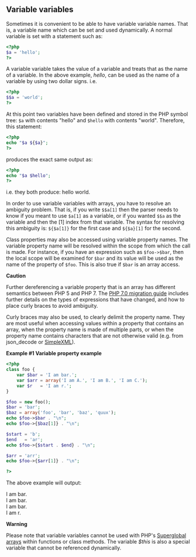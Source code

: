 Variable variables
------------------

Sometimes it is convenient to be able to have variable variable names.
That is, a variable name which can be set and used dynamically. A normal
variable is set with a statement such as:

``` php
<?php
$a = 'hello';
?>
```

A variable variable takes the value of a variable and treats that as the
name of a variable. In the above example, *hello*, can be used as the
name of a variable by using two dollar signs. i.e.

``` php
<?php
$$a = 'world';
?>
```

At this point two variables have been defined and stored in the PHP
symbol tree: `$a` with contents "hello" and `$hello` with contents
"world". Therefore, this statement:

``` php
<?php
echo "$a ${$a}";
?>
```

produces the exact same output as:

``` php
<?php
echo "$a $hello";
?>
```

i.e. they both produce: <span class="computeroutput">hello world</span>.

In order to use variable variables with arrays, you have to resolve an
ambiguity problem. That is, if you write `$$a[1]` then the parser needs
to know if you meant to use `$a[1]` as a variable, or if you wanted
`$$a` as the variable and then the \[1\] index from that variable. The
syntax for resolving this ambiguity is: `${$a[1]}` for the first case
and `${$a}[1]` for the second.

Class properties may also be accessed using variable property names. The
variable property name will be resolved within the scope from which the
call is made. For instance, if you have an expression such as
`$foo->$bar`, then the local scope will be examined for `$bar` and its
value will be used as the name of the property of `$foo`. This is also
true if `$bar` is an array access.

**Caution**

Further dereferencing a variable property that is an array has different
semantics between PHP 5 and PHP 7. The
<a href="/migration70/incompatible.html#migration70.incompatible.variable-handling.indirect" class="link">PHP 7.0 migration guide</a>
includes further details on the types of expressions that have changed,
and how to place curly braces to avoid ambiguity.

Curly braces may also be used, to clearly delimit the property name.
They are most useful when accessing values within a property that
contains an array, when the property name is made of multiple parts, or
when the property name contains characters that are not otherwise valid
(e.g. from <span class="function">json\_decode</span> or
<a href="/book/simplexml.html" class="link">SimpleXML</a>).

**Example \#1 Variable property example**

``` php
<?php
class foo {
    var $bar = 'I am bar.';
    var $arr = array('I am A.', 'I am B.', 'I am C.');
    var $r   = 'I am r.';
}

$foo = new foo();
$bar = 'bar';
$baz = array('foo', 'bar', 'baz', 'quux');
echo $foo->$bar . "\n";
echo $foo->{$baz[1]} . "\n";

$start = 'b';
$end   = 'ar';
echo $foo->{$start . $end} . "\n";

$arr = 'arr';
echo $foo->{$arr[1]} . "\n";

?>
```

The above example will output:

  
I am bar.  
I am bar.  
I am bar.  
I am r.  

**Warning**

Please note that variable variables cannot be used with PHP's
<a href="/language/variables/superglobals.html" class="link">Superglobal arrays</a>
within functions or class methods. The variable *$this* is also a
special variable that cannot be referenced dynamically.
